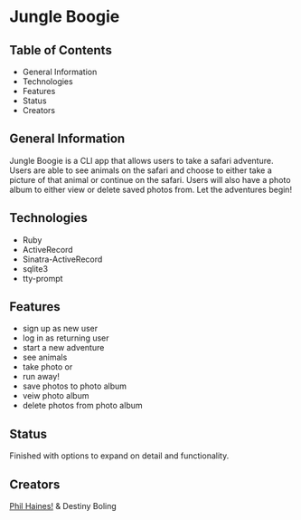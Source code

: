 
# Jungle Boogie


## Table of Contents 

  * General Information
  * Technologies
  * Features
  * Status
  * Creators



  ## General Information

Jungle Boogie is a CLI app that allows users to take a safari adventure. Users are able to see animals on the safari and choose to either take a picture of that animal or continue on the safari. Users will also have a photo album to either view or delete saved photos from. Let the adventures begin!

## Technologies 
* Ruby
* ActiveRecord
* Sinatra-ActiveRecord
* sqlite3
* tty-prompt


## Features

* sign up as new user
* log in as returning user
* start a new adventure
* see animals 
* take photo or
* run away!
* save photos to photo album
* veiw photo album 
* delete photos from photo album

## Status 

Finished with options to expand on detail and functionality.

## Creators 
[Phil Haines!](hhttps://www.linkedin.com/in/philip-haines/) & Destiny Boling
